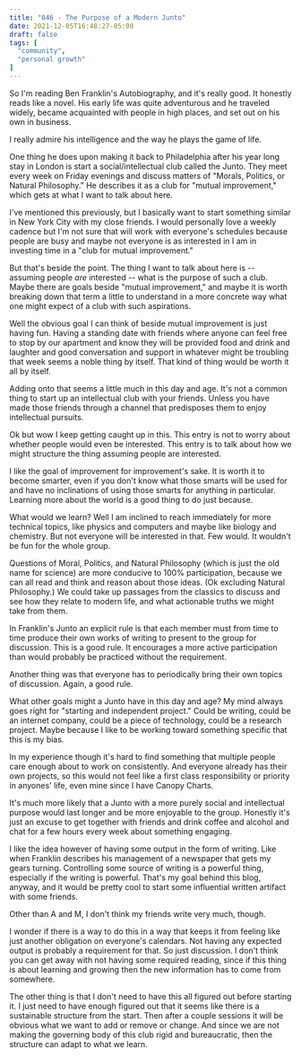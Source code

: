 ```yaml
---
title: "046 - The Purpose of a Modern Junto"
date: 2021-12-05T16:48:27-05:00
draft: false
tags: [
  "community",
  "personal growth"
]
---
```


So I'm reading Ben Franklin's Autobiography, and it's really good. It
honestly reads like a novel. His early life was quite adventurous and
he traveled widely, became acquainted with people in high places, and
set out on his own in business.

I really admire his intelligence and the way he plays the game of
life.

One thing he does upon making it back to Philadelphia after his year
long stay in London is start a social/intellectual club called the
Junto. They meet every week on Friday evenings and discuss matters of
"Morals, Politics, or Natural Philosophy." He describes it as a club
for "mutual improvement," which gets at what I want to talk about
here.

I've mentioned this previously, but I basically want to start
something similar in New York City with my close friends. I would
personally love a weekly cadence but I'm not sure that will work with
everyone's schedules because people are busy and maybe not everyone is
as interested in I am in investing time in a "club for mutual
improvement."

But that's beside the point. The thing I want to talk about here is --
assuming people _are_ interested -- what is the purpose of such a club.
Maybe there are goals beside "mutual improvement," and maybe it is
worth breaking down that term a little to understand in a more
concrete way what one might expect of a club with such aspirations.

Well the obvious goal I can think of beside mutual improvement is just
having fun. Having a standing date with friends where anyone can feel
free to stop by our apartment and know they will be provided food and
drink and laughter and good conversation and support in whatever might
be troubling that week seems a noble thing by itself. That kind of
thing would be worth it all by itself.

Adding onto that seems a little much in this day and age. It's not a
common thing to start up an intellectual club with your friends.
Unless you have made those friends through a channel that predisposes
them to enjoy intellectual pursuits.

Ok but wow I keep getting caught up in this. This entry is not to
worry about whether people would even be interested. This entry is to
talk about how we might structure the thing assuming people are
interested.

I like the goal of improvement for improvement's sake. It is worth it
to become smarter, even if you don't know what those smarts will be
used for and have no inclinations of using those smarts for anything
in particular. Learning more about the world is a good thing to do
just because.

What would we learn? Well I am inclined to reach immediately for more
technical topics, like physics and computers and maybe like biology
and chemistry. But not everyone will be interested in that. Few would.
It wouldn't be fun for the whole group.

Questions of Moral, Politics, and Natural Philosophy (which is just
the old name for science) are more conducive to 100% participation,
because we can all read and think and reason about those ideas. (Ok
excluding Natural Philosophy.) We could take up passages from the
classics to discuss and see how they relate to modern life, and what
actionable truths we might take from them.

In Franklin's Junto an explicit rule is that each member must from
time to time produce their own works of writing to present to the
group for discussion. This is a good rule. It encourages a more active
participation than would probably be practiced without the
requirement.

Another thing was that everyone has to periodically bring their own
topics of discussion. Again, a good rule.

What other goals might a Junto have in this day and age? My mind
always goes right for "starting and independent project." Could be
writing, could be an internet company, could be a piece of technology,
could be a research project. Maybe because I like to be working toward
something specific that this is my bias.

In my experience though it's hard to find something that multiple
people care enough about to work on consistently. And everyone already
has their own projects, so this would not feel like a first class
responsibility or priority in anyones' life, even mine since I have
Canopy Charts.

It's much more likely that a Junto with a more purely social and
intellectual purpose would last longer and be more enjoyable to the
group. Honestly it's just an excuse to get together with friends and
drink coffee and alcohol and chat for a few hours every week about
something engaging.

I like the idea however of having some output in the form of writing.
Like when Franklin describes his management of a newspaper that gets
my gears turning. Controlling some source of writing is a powerful
thing, especially if the writing is powerful. That's my goal behind
this blog, anyway, and it would be pretty cool to start some
influential written artifact with some friends.

Other than A and M, I don't think my friends write very much, though.

I wonder if there is a way to do this in a way that keeps it from
feeling like just another obligation on everyone's calendars. Not
having any expected output is probably a requirement for that. So just
discussion. I don't think you can get away with not having some
required reading, since if this thing is about learning and growing
then the new information has to come from somewhere.

The other thing is that I don't need to have this all figured out
before starting it. I just need to have enough figured out that it
seems like there is a sustainable structure from the start. Then after
a couple sessions it will be obvious what we want to add or remove or
change. And since we are not making the governing body of this club
rigid and bureaucratic, then the structure can adapt to what we learn.
